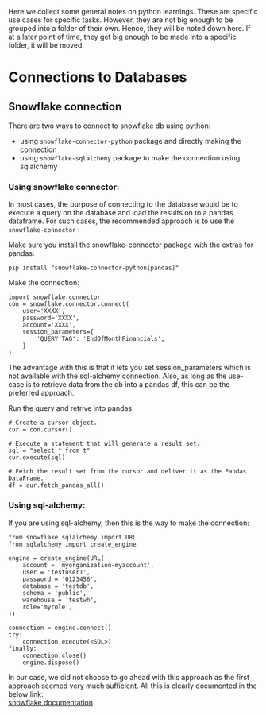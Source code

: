 Here we collect some general notes on python learnings. These are specific use cases for specific tasks. However, they are not big enough to be grouped into a folder of their own. Hence, they will be noted down here. If at a later point of time, they get big enough to be made into a specific folder, it will be moved. 

# Connections to Databases
## Snowflake connection

There are two ways to connect to snowflake db using python:
- using ```snowflake-connector-python``` package and directly making the connection
- using ```snowflake-sqlalchemy``` package to make the connection using sqlalchemy

### Using snowflake connector: 
In most cases, the purpose of connecting to the database would be to execute a query on the database and load the results on to a pandas dataframe. For such cases, the recommended approach is to use the ```snowflake-connector``` :

Make sure you install the snowflake-connector package with the extras for pandas: 
```
pip install "snowflake-connector-python[pandas]"
```

Make the connection: 
```
import snowflake.connector
con = snowflake.connector.connect(
    user='XXXX',
    password='XXXX',
    account='XXXX',
    session_parameters={
        'QUERY_TAG': 'EndOfMonthFinancials',
    }
)
```
The advantage with this is that it lets you set session_parameters which is not available with the sql-alchemy connection. Also, as long as the use-case is to retrieve data from the db into a pandas df, this can  be the preferred approach. 

Run the query and retrive into pandas: 
```
# Create a cursor object.
cur = con.cursor()

# Execute a statement that will generate a result set.
sql = "select * from t"
cur.execute(sql)

# Fetch the result set from the cursor and deliver it as the Pandas DataFrame.
df = cur.fetch_pandas_all()
```

### Using sql-alchemy: 
If you are using sql-alchemy, then this is the way to make the connection: 
```
from snowflake.sqlalchemy import URL
from sqlalchemy import create_engine

engine = create_engine(URL(
    account = 'myorganization-myaccount',
    user = 'testuser1',
    password = '0123456',
    database = 'testdb',
    schema = 'public',
    warehouse = 'testwh',
    role='myrole',
))

connection = engine.connect()
try:
    connection.execute(<SQL>)
finally:
    connection.close()
    engine.dispose()
```

In our case, we did not choose to go ahead with this approach as the first approach seemed very much sufficient. All this is clearly documented in the below link: <br>
[snowflake documentation](https://docs.snowflake.com/en/developer-guide/python-connector/python-connector-install)